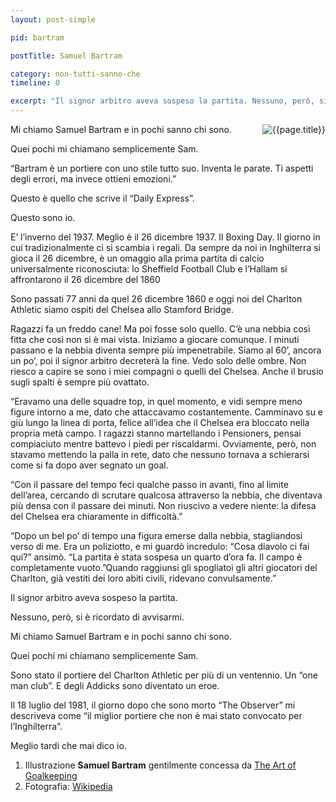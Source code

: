 ```yaml
---
layout: post-simple

pid: bartram

postTitle: Samuel Bartram

category: non-tutti-sanno-che
timeline: 0

excerpt: "Il signor arbitro aveva sospeso la partita. Nessuno, però, si è ricordato di avvisarmi."
---
```


<img class="responsive-img border margin-1em w25" src="https://upload.wikimedia.org/wikipedia/commons/e/e6/Sam_Bartram_-_Charlton.jpg" alt="{{page.title}}" align="right">
Mi chiamo Samuel Bartram e in pochi sanno chi sono.

Quei pochi mi chiamano semplicemente Sam.

“Bartram è un portiere con uno stile tutto suo. Inventa le parate. Ti aspetti degli errori, ma invece ottieni emozioni.”

Questo è quello che scrive il “Daily Express”.

Questo sono io.


E’ l’inverno del 1937.  Meglio è il 26 dicembre 1937. Il Boxing Day. Il giorno in cui tradizionalmente ci si scambia i regali. Da sempre da noi in Inghilterra si gioca il 26 dicembre, è un omaggio alla prima partita di calcio universalmente riconosciuta: lo Sheffield Football Club e l’Hallam si affrontarono il 26 dicembre del 1860

Sono passati 77 anni da quel 26 dicembre 1860 e oggi noi del Charlton Athletic siamo ospiti del Chelsea allo Stamford Bridge.

Ragazzi fa un freddo cane! Ma poi fosse solo quello. C’è una nebbia così fitta che così non si è mai vista. Iniziamo a giocare comunque. I minuti passano e la nebbia diventa sempre più impenetrabile. Siamo al 60’, ancora un po’, poi il signor arbitro decreterà la fine. Vedo solo delle ombre. Non riesco a capire se sono i miei compagni o quelli del Chelsea. Anche il brusio sugli spalti è sempre più ovattato.

“Eravamo una delle squadre top, in quel momento, e vidi sempre meno figure intorno a me, dato che attaccavamo costantemente. Camminavo su e giù lungo la linea di porta, felice all’idea che il Chelsea era bloccato nella propria metà campo. I ragazzi stanno martellando i Pensioners, pensai compiaciuto mentre battevo i piedi per riscaldarmi. Ovviamente, però, non stavamo mettendo la palla in rete, dato che nessuno tornava a schierarsi come si fa dopo aver segnato un goal.

“Con il passare del tempo feci qualche passo in avanti, fino al limite dell’area, cercando di scrutare qualcosa attraverso la nebbia, che diventava più densa con il passare dei minuti. Non riuscivo a vedere niente: la difesa del Chelsea era chiaramente in difficoltà.”

“Dopo un bel po’ di tempo una figura emerse dalla nebbia, stagliandosi verso di me. Era un poliziotto, e mi guardò incredulo: “Cosa diavolo ci fai qui?” ansimò. “La partita è stata sospesa un quarto d’ora fa. Il campo è completamente vuoto.”Quando raggiunsi gli spogliatoi gli altri giocatori del Charlton, già vestiti dei loro abiti civili, ridevano convulsamente.”



Il signor arbitro aveva sospeso la partita.

Nessuno, però, si è ricordato di avvisarmi.

Mi chiamo Samuel Bartram e in pochi sanno chi sono.

Quei pochi mi chiamano semplicemente Sam.

Sono stato il portiere del Charlton Athletic per più di un ventennio. Un “one man club”. E degli Addicks sono diventato un eroe.

Il 18 luglio del 1981, il giorno dopo che sono morto “The Observer” mi descriveva come “il miglior portiere che non è mai stato convocato per l’Inghilterra”.


Meglio tardi che mai dico io.

<div class="post-disclaimer">
<ol>
	<li>Illustrazione <b>Samuel Bartram</b> gentilmente concessa da <a title="Samuel Bartram - The Art of Goalkeeping" href="http://theartofgoalkeeping.com/" target="_blank">The Art of Goalkeeping</a></li>
  <li>Fotografia: <a href="https://en.wikipedia.org/wiki/Sam_Bartram" target="_blank">Wikipedia</a></li>
</ol>
</div>
